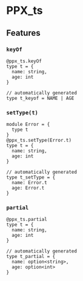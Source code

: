# PPX_ts

## Features

### `keyOf`

```rescript
@ppx_ts.keyOf
type t = {
  name: string,
  age: int
}

// automatically generated
type t_keyof = NAME | AGE
```

### `setType(t)`

```rescript
module Error = {
  type t
}
@ppx_ts.setType(Error.t)
type t = {
  name: string,
  age: int
}

// automatically generated
type t_setType = {
  name: Error.t
  age: Error.t
}
```

### `partial`

```rescript
@ppx_ts.partial
type t = {
  name: string,
  age: int
}

// automatically generated
type t_partial = {
  name: option<string>,
  age: option<int>
}
```
